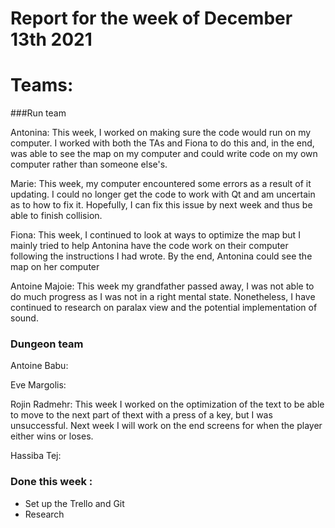 #  Report for the week of December 13th 2021


# Teams:

###Run team





Antonina: This week, I worked on making sure the code would run on my computer. I worked with both the TAs and Fiona to do this and, in the end, was able to see the map on my computer and could write code on my own computer rather than someone else's.




Marie: This week, my computer encountered some errors as a result of it updating. I could no longer get the code to work with Qt and am uncertain as to how to fix it. Hopefully, I can fix this issue by next week and thus be able to finish collision. 



Fiona: This week, I continued to look at ways to optimize the map but I mainly tried to help Antonina have the code work on their computer following the instructions I had wrote. By the end, Antonina could see the map on her computer


Antoine Majoie: This week my grandfather passed away, I was not able to do much progress as I was not in a right mental state. Nonetheless, I have continued to research on paralax view and the potential implementation of sound.








### Dungeon team

Antoine Babu:





Eve Margolis:





Rojin Radmehr:
This week I worked on the optimization of the text to be able to move to the next part of thext with a press of a key, but I was unsuccessful. Next week I will work on the end screens for when the player either wins or loses.


Hassiba Tej:


### Done this week :
- Set up the Trello and Git
- Research

  


